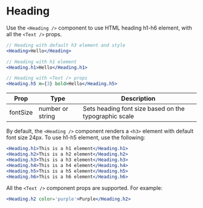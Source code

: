 
# Heading

Use the `<Heading />` component to use HTML heading h1-h6 element, with all the `<Text />` props.

```.jsx
// Heading with default h3 element and style
<Heading>Hello</Heading>
```

```.jsx
// Heading with h1 element
<Heading.h1>Hello</Heading.h1>
```

```.jsx
// Heading with <Text /> props
<Heading.h5 m={3} bold>Hello</Heading.h5>
```

Prop | Type | Description
---|---|---
fontSize | number or string | Sets heading font size based on the typographic scale

By default, the `<Heading />` component renders a `<h3>` element with default font size 24px.
To use h1-h5 element, use the following:

```.jsx
<Heading.h1>This is a h1 element</Heading.h1>
<Heading.h2>This is a h2 element</Heading.h2>
<Heading.h3>This is a h3 element</Heading.h3>
<Heading.h4>This is a h4 element</Heading.h4>
<Heading.h5>This is a h5 element</Heading.h5>
<Heading.h6>This is a h6 element</Heading.h6>
```

All the `<Text />` component props are supported. For example:

```.jsx
<Heading.h2 color='purple'>Purple</Heading.h2>
```
